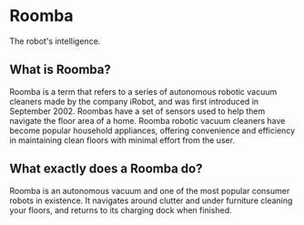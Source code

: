 # Roomba

The robot's intelligence.

## What is Roomba?

Roomba is a term that refers to a series of autonomous robotic vacuum cleaners made by the company iRobot, and was first introduced in September 2002. Roombas have a set of sensors used to help them navigate the floor area of a home. Roomba robotic vacuum cleaners have become popular household appliances, offering convenience and efficiency in maintaining clean floors with minimal effort from the user.

## What exactly does a Roomba do?

Roomba is an autonomous vacuum and one of the most popular consumer robots in existence. It navigates around clutter and under furniture cleaning your floors, and returns to its charging dock when finished.

